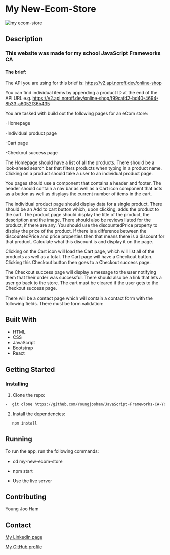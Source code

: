 # My New-Ecom-Store
![my ecom-store](https://github.com/Youngjooham/JavaScript-Frameworks-CA-Young-Joo-Ham/assets/100440331/5bcb7091-78c8-4fac-ac5f-c4d24f5eb664)

## Description

### This website was made for my school JavaScript Frameworks CA 

#### The brief: 

The API you are using for this brief is: https://v2.api.noroff.dev/online-shop

You can find individual items by appending a product ID at the end of the API URL e.g. https://v2.api.noroff.dev/online-shop/f99cafd2-bd40-4694-8b33-a6052f36b435

You are tasked with build out the following pages for an eCom store:

-Homepage

-Individual product page

-Cart page

-Checkout success page

The Homepage should have a list of all the products. There should be a look-ahead search bar that filters products when typing in a product name. Clicking on a product should take a user to an individual product page.

You pages should use a <Layout> component that contains a header and footer. The header should contain a nav bar as well as a Cart icon component that acts as a button as well as displays the current number of items in the cart.

The individual product page should display data for a single product. There should be an Add to cart button which, upon clicking, adds the product to the cart. The product page should display the title of the product, the description and the image. There should also be reviews listed for the product, if there are any. You should use the discountedPrice property to display the price of the product. If there is a difference between the discountedPrice and price properties then that means there is a discount for that product. Calculate what this discount is and display it on the page.

Clicking on the Cart icon will load the Cart page, which will list all of the products as well as a total. The Cart page will have a Checkout button. Clicking this Checkout button then goes to a Checkout success page.

The Checkout success page will display a message to the user notifying them that their order was successful. There should also be a link that lets a user go back to the store. The cart must be cleared if the user gets to the Checkout success page.

There will be a contact page which will contain a contact form with the following fields. There must be form validation:


## Built With

- HTML
- CSS
- JavaScript
- Bootstrap
- React

## Getting Started
### Installing

1. Clone the repo:
```bash
-  git clone https://github.com/Youngjooham/JavaScript-Frameworks-CA-Young-Joo-Ham.git
```
2. Install the dependencies:
```bash   
   npm install
```

## Running
To run the app, run the following commands:

- cd my-new-ecom-store

- npm start

- Use the live server

## Contributing
Young Joo Ham

## Contact

[My LinkedIn page](https://www.linkedin.com/in/youngjoo-ham-23b23395/?originalSubdomain=no)

[My GitHub profile](https://github.com/Youngjooham)
